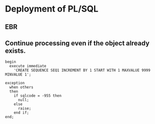 # Deployment of PL/SQL

## EBR

## Continue processing even if the object already exists.
```
begin
  execute immediate
    'CREATE SEQUENCE SEQ1 INCREMENT BY 1 START WITH 1 MAXVALUE 9999 MINVALUE 1';

exception
  when others
  then
    if sqlcode = -955 then
      null;
    else
      raise;
    end if;
end;
```
